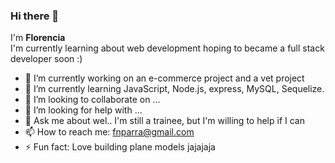 ### Hi there 👋

I'm **Florencia**  
I'm currently learning about web development hoping to became a full stack developer soon :)

- 🔭 I’m currently working on an e-commerce project and a vet project
- 🌱 I’m currently learning JavaScript, Node.js, express, MySQL, Sequelize.
- 👯 I’m looking to collaborate on ...
- 🤔 I’m looking for help with ...
- 💬 Ask me about wel.. I'm still a trainee, but I'm willing to help if I can
- 📫 How to reach me: fnparra@gmail.com 
- ⚡ Fun fact: Love building plane models jajajaja

